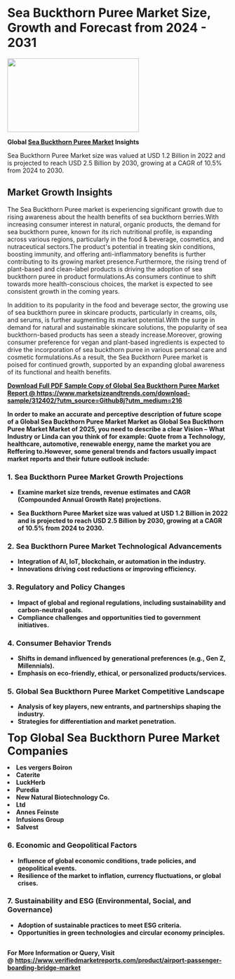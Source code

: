 <H1>Sea Buckthorn Puree Market Size, Growth and Forecast from 2024 - 2031</H1><img class="aligncenter size-medium wp-image-584254" src="https://thirdeyenews.in/wp-content/uploads/2024/09/Global-Market-Research-300x168.jpeg" alt="" width="300" height="168" /><p><strong>Global&nbsp;<a href="https://www.marketsizeandtrends.com/download-sample/312402/?utm_source=Github8j?utm_medium=216">Sea Buckthorn Puree Market</a> Insights</strong></p><p>Sea Buckthorn Puree Market size was valued at USD 1.2 Billion in 2022 and is projected to reach USD 2.5 Billion by 2030, growing at a CAGR of 10.5% from 2024 to 2030.</p><p><h2>Market Growth Insights</h2> <p>The Sea Buckthorn Puree market is experiencing significant growth due to rising awareness about the health benefits of sea buckthorn berries.With increasing consumer interest in natural, organic products, the demand for sea buckthorn puree, known for its rich nutritional profile, is expanding across various regions, particularly in the food & beverage, cosmetics, and nutraceutical sectors.The product's potential in treating skin conditions, boosting immunity, and offering anti-inflammatory benefits is further contributing to its growing market presence.Furthermore, the rising trend of plant-based and clean-label products is driving the adoption of sea buckthorn puree in product formulations.As consumers continue to shift towards more health-conscious choices, the market is expected to see consistent growth in the coming years.</p> <p><strong><a href="#"></a></strong></p> <p>In addition to its popularity in the food and beverage sector, the growing use of sea buckthorn puree in skincare products, particularly in creams, oils, and serums, is further augmenting its market potential.With the surge in demand for natural and sustainable skincare solutions, the popularity of sea buckthorn-based products has seen a steady increase.Moreover, growing consumer preference for vegan and plant-based ingredients is expected to drive the incorporation of sea buckthorn puree in various personal care and cosmetic formulations.As a result, the Sea Buckthorn Puree market is poised for continued growth, supported by an expanding global awareness of its functional and health benefits.</p> <p><strong><a href="#"></p><p><span class=""><strong>Download Full PDF Sample Copy of Global Sea Buckthorn Puree Market Report</strong> @ <a href="https://www.marketsizeandtrends.com/download-sample/312402/?utm_source=Github8j?utm_medium=216" target="_blank">https://www.marketsizeandtrends.com/download-sample/312402/?utm_source=Github8j?utm_medium=216</a></span></p><p>In order to make an accurate and perceptive description of future scope of a Global&nbsp;Sea Buckthorn Puree Market Market as Global&nbsp;Sea Buckthorn Puree Market Market of 2025, you need to describe a clear Vision &ndash; What Industry or Linda can you think of for example: Quote from a Technology, healthcare, automotive, renewable energy, name the market you are Reffering to.However, some general trends and factors usually impact market reports and their future outlook include:</p><h3>1.&nbsp;<strong>Sea Buckthorn Puree Market Growth Projections</strong></h3><ul><li>Examine market size trends, revenue estimates and CAGR (Compounded Annual Growth Rate) projections.</li><li><p>Sea Buckthorn Puree Market size was valued at USD 1.2 Billion in 2022 and is projected to reach USD 2.5 Billion by 2030, growing at a CAGR of 10.5% from 2024 to 2030.</p></li></ul><h3>2.&nbsp;<strong>Sea Buckthorn Puree Market Technological Advancements</strong></h3><ul><li>Integration of AI, IoT, blockchain, or automation in the industry.</li><li>Innovations driving cost reductions or improving efficiency.</li></ul><h3>3.&nbsp;<strong>Regulatory and Policy Changes</strong></h3><ul><li>Impact of global and regional regulations, including sustainability and carbon-neutral goals.</li><li>Compliance challenges and opportunities tied to government initiatives.</li></ul><h3>4.&nbsp;<strong>Consumer Behavior Trends</strong></h3><ul><li>Shifts in demand influenced by generational preferences (e.g., Gen Z, Millennials).</li><li>Emphasis on eco-friendly, ethical, or personalized products/services.</li></ul><h3>5.&nbsp;<strong>Global Sea Buckthorn Puree Market Competitive Landscape</strong></h3><ul><li>Analysis of key players, new entrants, and partnerships shaping the industry.</li><li>Strategies for differentiation and market penetration.</li></ul><p data-pm-slice="1 1 []"><span style="color: inherit; font-family: inherit; font-size: 25px;">Top Global Sea Buckthorn Puree Market Companies</span></p><div class="" data-test-id=""><p><li>Les vergers Boiron</li><li> Caterite</li><li> LuckHerb</li><li> Puredia</li><li> New Natural Biotechnology Co.</li><li>Ltd</li><li> Annes Feinste</li><li> Infusions Group</li><li> Salvest</li></p></div><h3>6.&nbsp;<strong>Economic and Geopolitical Factors</strong></h3><ul><li>Influence of global economic conditions, trade policies, and geopolitical events.</li><li>Resilience of the market to inflation, currency fluctuations, or global crises.</li></ul><h3>7.&nbsp;<strong>Sustainability and ESG (Environmental, Social, and Governance)</strong></h3><ul><li>Adoption of sustainable practices to meet ESG criteria.</li><li>Opportunities in green technologies and circular economy principles.</li></ul><h2><strong style="font-size: 14px;">For More Information or Query, Visit @&nbsp;</strong><a style="background-color: #ffffff; font-size: 14px;" href="https://www.marketsizeandtrends.com/report/sea-buckthorn-puree-market/" target="_blank">https://www.verifiedmarketreports.com/product/airport-passenger-boarding-bridge-market</a></h2>